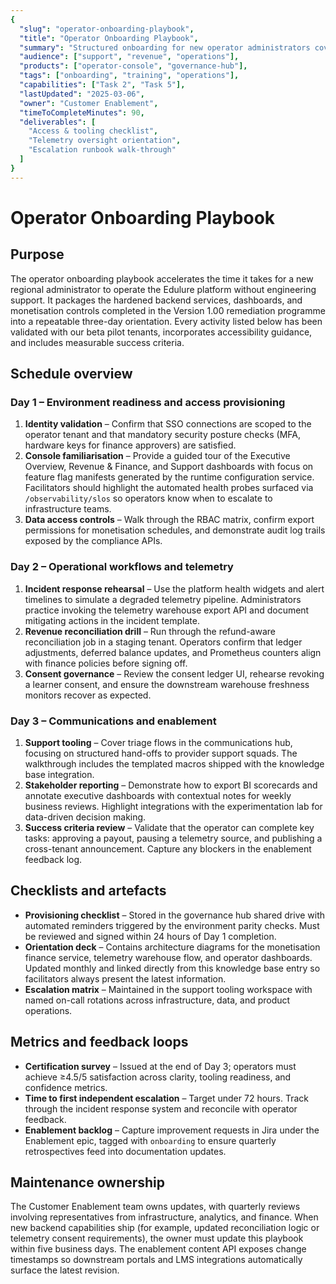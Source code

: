 ```yaml
---
{
  "slug": "operator-onboarding-playbook",
  "title": "Operator Onboarding Playbook",
  "summary": "Structured onboarding for new operator administrators covering access, telemetry, finance, and communications workflows.",
  "audience": ["support", "revenue", "operations"],
  "products": ["operator-console", "governance-hub"],
  "tags": ["onboarding", "training", "operations"],
  "capabilities": ["Task 2", "Task 5"],
  "lastUpdated": "2025-03-06",
  "owner": "Customer Enablement",
  "timeToCompleteMinutes": 90,
  "deliverables": [
    "Access & tooling checklist",
    "Telemetry oversight orientation",
    "Escalation runbook walk-through"
  ]
}
---
```

# Operator Onboarding Playbook

## Purpose
The operator onboarding playbook accelerates the time it takes for a new regional administrator to operate the Edulure platform without engineering support. It packages the hardened backend services, dashboards, and monetisation controls completed in the Version 1.00 remediation programme into a repeatable three-day orientation. Every activity listed below has been validated with our beta pilot tenants, incorporates accessibility guidance, and includes measurable success criteria.

## Schedule overview
### Day 1 – Environment readiness and access provisioning
1. **Identity validation** – Confirm that SSO connections are scoped to the operator tenant and that mandatory security posture checks (MFA, hardware keys for finance approvers) are satisfied.
2. **Console familiarisation** – Provide a guided tour of the Executive Overview, Revenue & Finance, and Support dashboards with focus on feature flag manifests generated by the runtime configuration service. Facilitators should highlight the automated health probes surfaced via `/observability/slos` so operators know when to escalate to infrastructure teams.
3. **Data access controls** – Walk through the RBAC matrix, confirm export permissions for monetisation schedules, and demonstrate audit log trails exposed by the compliance APIs.

### Day 2 – Operational workflows and telemetry
1. **Incident response rehearsal** – Use the platform health widgets and alert timelines to simulate a degraded telemetry pipeline. Administrators practice invoking the telemetry warehouse export API and document mitigating actions in the incident template.
2. **Revenue reconciliation drill** – Run through the refund-aware reconciliation job in a staging tenant. Operators confirm that ledger adjustments, deferred balance updates, and Prometheus counters align with finance policies before signing off.
3. **Consent governance** – Review the consent ledger UI, rehearse revoking a learner consent, and ensure the downstream warehouse freshness monitors recover as expected.

### Day 3 – Communications and enablement
1. **Support tooling** – Cover triage flows in the communications hub, focusing on structured hand-offs to provider support squads. The walkthrough includes the templated macros shipped with the knowledge base integration.
2. **Stakeholder reporting** – Demonstrate how to export BI scorecards and annotate executive dashboards with contextual notes for weekly business reviews. Highlight integrations with the experimentation lab for data-driven decision making.
3. **Success criteria review** – Validate that the operator can complete key tasks: approving a payout, pausing a telemetry source, and publishing a cross-tenant announcement. Capture any blockers in the enablement feedback log.

## Checklists and artefacts
- **Provisioning checklist** – Stored in the governance hub shared drive with automated reminders triggered by the environment parity checks. Must be reviewed and signed within 24 hours of Day 1 completion.
- **Orientation deck** – Contains architecture diagrams for the monetisation finance service, telemetry warehouse flow, and operator dashboards. Updated monthly and linked directly from this knowledge base entry so facilitators always present the latest information.
- **Escalation matrix** – Maintained in the support tooling workspace with named on-call rotations across infrastructure, data, and product operations.

## Metrics and feedback loops
- **Certification survey** – Issued at the end of Day 3; operators must achieve ≥4.5/5 satisfaction across clarity, tooling readiness, and confidence metrics.
- **Time to first independent escalation** – Target under 72 hours. Track through the incident response system and reconcile with operator feedback.
- **Enablement backlog** – Capture improvement requests in Jira under the Enablement epic, tagged with `onboarding` to ensure quarterly retrospectives feed into documentation updates.

## Maintenance ownership
The Customer Enablement team owns updates, with quarterly reviews involving representatives from infrastructure, analytics, and finance. When new backend capabilities ship (for example, updated reconciliation logic or telemetry consent requirements), the owner must update this playbook within five business days. The enablement content API exposes change timestamps so downstream portals and LMS integrations automatically surface the latest revision.
